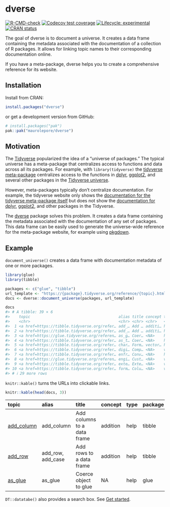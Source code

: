 
<!-- README.md is generated from README.Rmd. Please edit that file -->

# dverse

<!-- badges: start -->

[![R-CMD-check](https://github.com/maurolepore/dverse/actions/workflows/R-CMD-check.yaml/badge.svg)](https://github.com/maurolepore/dverse/actions/workflows/R-CMD-check.yaml)
[![Codecov test
coverage](https://codecov.io/gh/maurolepore/dverse/graph/badge.svg)](https://app.codecov.io/gh/maurolepore/dverse)
[![Lifecycle:
experimental](https://img.shields.io/badge/lifecycle-experimental-orange.svg)](https://lifecycle.r-lib.org/articles/stages.html#experimental)
[![CRAN
status](https://www.r-pkg.org/badges/version/dverse)](https://CRAN.R-project.org/package=dverse)
<!-- badges: end -->

The goal of dverse is to document a universe. It creates a data frame
containing the metadata associated with the documentation of a
collection of R packages. It allows for linking topic names to their
corresponding documentation online.

If you have a meta-package, dverse helps you to create a comprehensive
reference for its website.

## Installation

Install from CRAN:

``` r
install.packages("dverse")
```

or get a development version from GitHub:

``` r
# install.packages("pak")
pak::pak("maurolepore/dverse")
```

## Motivation

The [Tidyverse](https://www.tidyverse.org/) popularized the idea of a
“universe of packages.” The typical universe has a meta-package that
centralizes access to functions and data across all its packages. For
example, with `library(tidyverse)` the [tidyverse
meta-package](https://tidyverse.tidyverse.org/) centralizes access to
the functions in [dplyr](https://dplyr.tidyverse.org/),
[ggplot2](https://ggplot2.tidyverse.org/), and several other packages in
the [Tidyverse universe](https://www.tidyverse.org/).

However, meta-packages typically don’t centralize documentation. For
example, the tidyverse website only shows the [documentation for the
tidyverse meta-package
itself](https://tidyverse.tidyverse.org/reference/index.html) but does
not show the [documentation for
dplyr](https://dplyr.tidyverse.org/reference/index.html),
[ggplot2](https://ggplot2.tidyverse.org/reference/index.html), and other
packages in the Tidyverse.

The [dverse](https://maurolepore.github.io/dverse/) package solves this
problem. It creates a data frame containing the metadata associated with
the documentation of any set of packages. This data frame can be easily
used to generate the universe-wide reference for the meta-package
website, for example using [pkgdown](https://pkgdown.r-lib.org/).

## Example

`document_universe()` creates a data frame with documentation metadata
of one or more packages.

``` r
library(glue)
library(tibble)

packages <- c("glue", "tibble")
url_template <- "https://{package}.tidyverse.org/reference/{topic}.html"
docs <- dverse::document_universe(packages, url_template)

docs
#> # A tibble: 39 × 6
#>    topic                                       alias title concept type  package
#>    <chr>                                       <chr> <chr> <chr>   <chr> <chr>  
#>  1 <a href=https://tibble.tidyverse.org/refer… add_… Add … additi… help  tibble 
#>  2 <a href=https://tibble.tidyverse.org/refer… add_… Add … additi… help  tibble 
#>  3 <a href=https://glue.tidyverse.org/referen… as_g… Coer… <NA>    help  glue   
#>  4 <a href=https://tibble.tidyverse.org/refer… as_t… Coer… <NA>    help  tibble 
#>  5 <a href=https://tibble.tidyverse.org/refer… char… Form… vector… help  tibble 
#>  6 <a href=https://tibble.tidyverse.org/refer… digi… Comp… <NA>    vign… tibble 
#>  7 <a href=https://tibble.tidyverse.org/refer… enfr… Conv… <NA>    help  tibble 
#>  8 <a href=https://glue.tidyverse.org/referen… engi… Cust… <NA>    vign… glue   
#>  9 <a href=https://tibble.tidyverse.org/refer… exte… Exte… <NA>    vign… tibble 
#> 10 <a href=https://tibble.tidyverse.org/refer… form… Colu… <NA>    vign… tibble 
#> # ℹ 29 more rows
```

`knitr::kable()` turns the URLs into clickable links.

``` r
knitr::kable(head(docs, 3))
```

| topic | alias | title | concept | type | package |
|:---|:---|:---|:---|:---|:---|
| <a href=https://tibble.tidyverse.org/reference/add_column.html>add_column</a> | add_column | Add columns to a data frame | addition | help | tibble |
| <a href=https://tibble.tidyverse.org/reference/add_row.html>add_row</a> | add_row, add_case | Add rows to a data frame | addition | help | tibble |
| <a href=https://glue.tidyverse.org/reference/as_glue.html>as_glue</a> | as_glue | Coerce object to glue | NA | help | glue |

`DT::datatabe()` also provides a search box. See [Get
started](https://maurolepore.github.io/dverse/articles/dverse.html).
